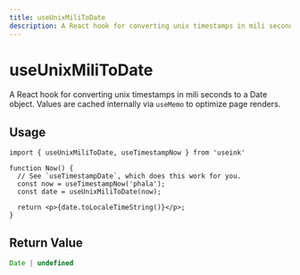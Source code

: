 ```yaml
---
title: useUnixMiliToDate
description: A React hook for converting unix timestamps in mili seconds to a Date object.
---
```


# useUnixMiliToDate

A React hook for converting unix timestamps in mili seconds to a Date object. Values are
cached internally via `useMemo` to optimize page renders.

## Usage

```tsx
import { useUnixMiliToDate, useTimestampNow } from 'useink'

function Now() {
  // See `useTimestampDate`, which does this work for you.
  const now = useTimestampNow('phala');
  const date = useUnixMiliToDate(now);

  return <p>{date.toLocaleTimeString()}</p>;
}
```

## Return Value

```ts
Date | undefined
```